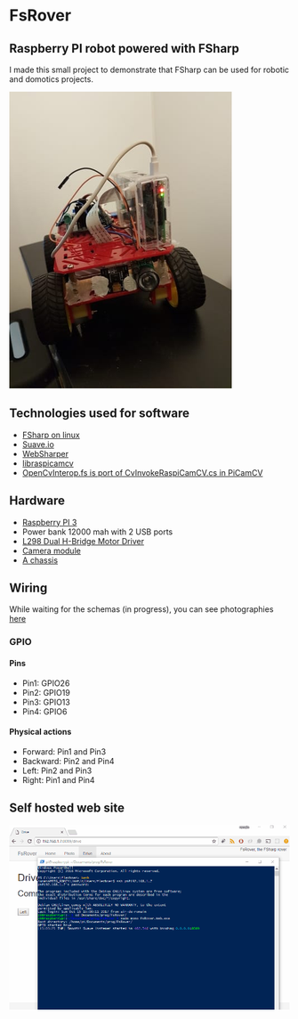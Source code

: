 # FsRover

## Raspberry PI robot powered with FSharp

I made this small project to demonstrate that FSharp can be used for robotic and domotics projects.

![robot1](images/robot1-min.jpg)

## Technologies used for software

- [FSharp on linux](http://fsharp.org/use/linux/)
- [Suave.io](https://suave.io)
- [WebSharper](https://websharper.com)
- [libraspicamcv](https://github.com/robidouille/robidouille/tree/master/raspicam_cv)
- [OpenCvInterop.fs is port of CvInvokeRaspiCamCV.cs in PiCamCV](https://github.com/neutmute/PiCamCV/blob/master/source/LibPiCamCV/PInvoke/CvInvokeRaspiCamCV.cs)

## Hardware

- [Raspberry PI 3](https://hackspark.fr/fr/raspberrypi-3-modele-b-raspberry-pi-quad-core-64bit-wifi-bluetooth-4-0-1gb-ram.html)
- Power bank 12000 mah with 2 USB ports
- [L298 Dual H-Bridge Motor Driver](https://hackspark.fr/fr/l298-dual-h-bridge-motor-driver.html)
- [Camera module](https://hackspark.fr/fr/raspberry-pi-camera-noir-no-ir-filter-version-night-vision-version.html)
- [A chassis](http://www.dx.com/p/16-in-1-smart-car-chassis-kit-for-arduino-black-yellow-153073)

## Wiring

While waiting for the schemas (in progress), you can see photographies [here](images/hd)

### GPIO

#### Pins

- Pin1: GPIO26
- Pin2: GPIO19
- Pin3: GPIO13
- Pin4: GPIO6

#### Physical actions

- Forward: Pin1 and Pin3
- Backward: Pin2 and Pin4
- Left: Pin2 and Pin3
- Right: Pin1 and Pin4

## Self hosted web site

![robot_drive3](images/robot_drive3.gif)


